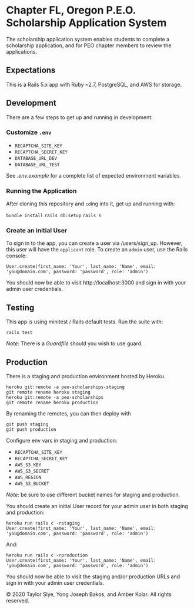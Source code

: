 # Chapter FL, Oregon P.E.O. Scholarship Application System

The scholarship application system enables students to complete a scholarship
application, and for PEO chapter members to review the applications.

## Expectations

This is a Rails 5.x app with Ruby \~2.7, PostgreSQL, and AWS for storage.

## Development

There are a few steps to get up and running in development.

### Customize `.env`

* `RECAPTCHA_SITE_KEY`
* `RECAPTCHA_SECRET_KEY`
* `DATABASE_URL_DEV`
* `DATABASE_URL_TEST`

See _.env.example_ for a complete list of expected environment variables.

### Running the Application

After cloning this repository and `cd`ing into it, get up and running with:

`bundle install`
`rails db:setup`
`rails s`

### Create an initial User

To sign in to the app, you can create a user via /users/sign_up. However, this
user will have the `applicant` role. To create an `admin` user, use the Rails
console:

```
User.create(first_name: 'Your', last_name: 'Name', email: 'you@domain.com', password: 'password', role: 'admin')
```

You should now be able to visit http://localhost:3000 and sign in with your
admin user credentials.

## Testing

This app is using minitest / Rails default tests. Run the suite with:

`rails test`

*Note*: There is a _Guardfile_ should you wish to use guard.

## Production

There is a staging and production environment hosted by Heroku.

```
heroku git:remote -a peo-scholarships-staging
git remote rename heroku staging
heroku git:remote -a peo-scholarships
git remote rename heroku production
```

By renaming the remotes, you can then deploy with

```
git push staging
git push production
```

Configure env vars in staging and production:

* `RECAPTCHA_SITE_KEY`
* `RECAPTCHA_SECRET_KEY`
* `AWS_S3_KEY`
* `AWS_S3_SECRET`
* `AWS_REGION`
* `AWS_S3_BUCKET`

*Note*: be sure to use different bucket names for staging and production.

You should create an initial User record for your admin user in both staging
and production:

```
heroku run rails c -rstaging
User.create(first_name: 'Your', last_name: 'Name', email: 'you@domain.com', password: 'password', role: 'admin')
```

And:

```
heroku run rails c -rproduction
User.create(first_name: 'Your', last_name: 'Name', email: 'you@domain.com', password: 'password', role: 'admin')
```

You should now be able to visit the staging and/or production URLs and sign in
with your admin user credentials.

&copy; 2020 Taylor Slye, Yong Joseph Bakos, and Amber Kolar. All rights reserved.
